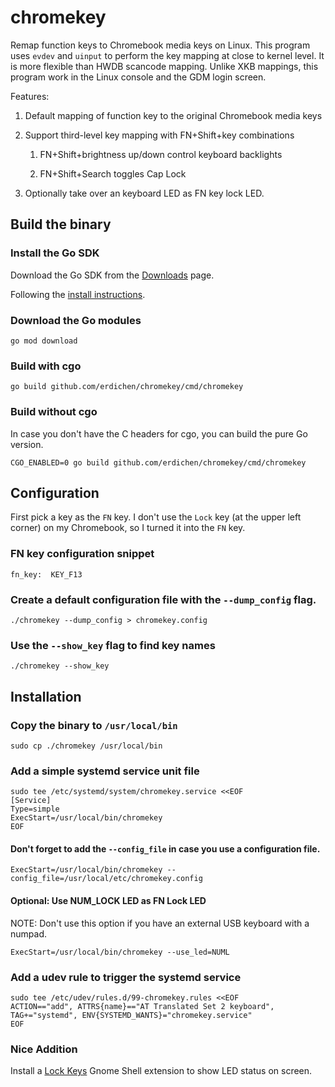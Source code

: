 # chromekey

Remap function keys to Chromebook media keys on Linux. This program uses `evdev` and `uinput` to perform the key mapping at close to kernel level. It is more flexible than HWDB scancode mapping. Unlike XKB mappings, this program work in the Linux console and the GDM login screen.

Features:

1. Default mapping of function key to the original Chromebook media keys

2. Support third-level key mapping with FN+Shift+key combinations

    1. FN+Shift+brightness up/down control keyboard backlights

    2. FN+Shift+Search toggles Cap Lock

3. Optionally take over an keyboard LED as FN key lock LED.

## Build the binary

### Install the Go SDK

Download the Go SDK from the [Downloads](https://go.dev/dl/) page.

Following the [install instructions](https://go.dev/doc/install).

### Download the Go modules

```
go mod download
```

### Build with cgo

```
go build github.com/erdichen/chromekey/cmd/chromekey
```

### Build without cgo

In case you don't have the C headers for cgo, you can build the pure Go version.

```
CGO_ENABLED=0 go build github.com/erdichen/chromekey/cmd/chromekey
```

## Configuration

First pick a key as the `FN` key. I don't use the `Lock` key (at the upper left corner) on my Chromebook, so I turned it into the `FN` key.

### FN key configuration snippet

```
fn_key:  KEY_F13
```

### Create a default configuration file with the `--dump_config` flag.

```
./chromekey --dump_config > chromekey.config
```

### Use the `--show_key` flag to find key names

```
./chromekey --show_key
```

## Installation

### Copy the binary to `/usr/local/bin`

```
sudo cp ./chromekey /usr/local/bin
```

### Add a simple systemd service unit file

```
sudo tee /etc/systemd/system/chromekey.service <<EOF
[Service]
Type=simple
ExecStart=/usr/local/bin/chromekey
EOF
```

#### Don't forget to add the `--config_file` in case you use a configuration file.

```
ExecStart=/usr/local/bin/chromekey --config_file=/usr/local/etc/chromekey.config
```

#### Optional: Use NUM_LOCK LED as FN Lock LED

NOTE: Don't use this option if you have an external USB keyboard with a numpad.

```
ExecStart=/usr/local/bin/chromekey --use_led=NUML
```

### Add a udev rule to trigger the systemd service

```
sudo tee /etc/udev/rules.d/99-chromekey.rules <<EOF
ACTION=="add", ATTRS{name}=="AT Translated Set 2 keyboard", TAG+="systemd", ENV{SYSTEMD_WANTS}="chromekey.service"
EOF
```

### Nice Addition

Install a [Lock Keys](https://extensions.gnome.org/extension/36/lock-keys/) Gnome Shell extension to show LED status on screen.
